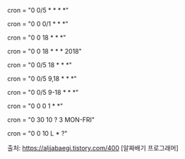 <!-- 5분 마다 실행 ex) 00:05, 00:10. 00:15.... -->

cron = "0 0/5 * * * *"

<!-- 1시간 마다 실행 ex) 01:00, 02:00, 03:00.... -->

cron = "0 0 0/1 * * *"

<!-- 매일 오후 18시마다 실행 ex) 18:00 -->

cron = "0 0 18 * * *"

<!-- 2018년도만 매일 오후 18시마다 실행 ex) 18:00 -->

cron = "0 0 18 * * * 2018"

<!-- 매일 오후 18시00분-18시55분 사이에 5분 간격으로 실행 ex) 18:00, 18:05.....18:55 -->

cron = "0 0/5 18 * * *"

<!-- 매일 오후 9시00분-9시55분, 18시00분-18시55분 사이에 5분 간격으로 실행  -->

cron = "0 0/5 9,18 * * *"

<!-- 매일 오후 9시00분-18시55분 사이에 5분 간격으로 실행  -->

cron = "0 0/5 9-18 * * *"

<!-- 매달 1일 00시에 실행 -->

cron = "0 0 0 1 * *"

<!-- 매년 3월내 월-금요일 10시 30분에만 실행 -->

cron = "0 30 10 ? 3 MON-FRI"

<!-- 매월 마지막날 저녁 10시에 실행 -->

cron = "0 0 10 L * ?"



출처: https://aljjabaegi.tistory.com/400 [알짜배기 프로그래머]
